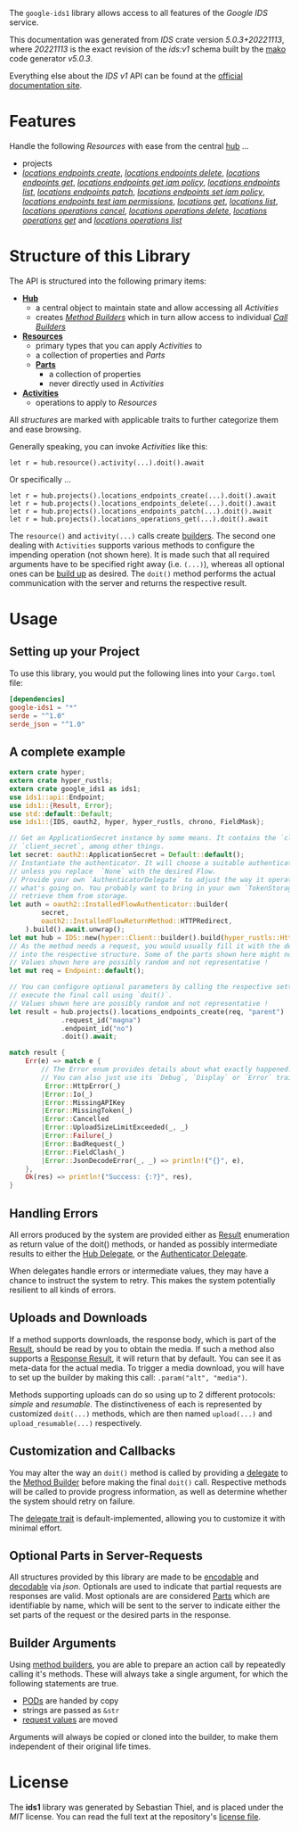 <!---
DO NOT EDIT !
This file was generated automatically from 'src/generator/templates/api/README.md.mako'
DO NOT EDIT !
-->
The `google-ids1` library allows access to all features of the *Google IDS* service.

This documentation was generated from *IDS* crate version *5.0.3+20221113*, where *20221113* is the exact revision of the *ids:v1* schema built by the [mako](http://www.makotemplates.org/) code generator *v5.0.3*.

Everything else about the *IDS* *v1* API can be found at the
[official documentation site](https://cloud.google.com/).
# Features

Handle the following *Resources* with ease from the central [hub](https://docs.rs/google-ids1/5.0.3+20221113/google_ids1/IDS) ...

* projects
 * [*locations endpoints create*](https://docs.rs/google-ids1/5.0.3+20221113/google_ids1/api::ProjectLocationEndpointCreateCall), [*locations endpoints delete*](https://docs.rs/google-ids1/5.0.3+20221113/google_ids1/api::ProjectLocationEndpointDeleteCall), [*locations endpoints get*](https://docs.rs/google-ids1/5.0.3+20221113/google_ids1/api::ProjectLocationEndpointGetCall), [*locations endpoints get iam policy*](https://docs.rs/google-ids1/5.0.3+20221113/google_ids1/api::ProjectLocationEndpointGetIamPolicyCall), [*locations endpoints list*](https://docs.rs/google-ids1/5.0.3+20221113/google_ids1/api::ProjectLocationEndpointListCall), [*locations endpoints patch*](https://docs.rs/google-ids1/5.0.3+20221113/google_ids1/api::ProjectLocationEndpointPatchCall), [*locations endpoints set iam policy*](https://docs.rs/google-ids1/5.0.3+20221113/google_ids1/api::ProjectLocationEndpointSetIamPolicyCall), [*locations endpoints test iam permissions*](https://docs.rs/google-ids1/5.0.3+20221113/google_ids1/api::ProjectLocationEndpointTestIamPermissionCall), [*locations get*](https://docs.rs/google-ids1/5.0.3+20221113/google_ids1/api::ProjectLocationGetCall), [*locations list*](https://docs.rs/google-ids1/5.0.3+20221113/google_ids1/api::ProjectLocationListCall), [*locations operations cancel*](https://docs.rs/google-ids1/5.0.3+20221113/google_ids1/api::ProjectLocationOperationCancelCall), [*locations operations delete*](https://docs.rs/google-ids1/5.0.3+20221113/google_ids1/api::ProjectLocationOperationDeleteCall), [*locations operations get*](https://docs.rs/google-ids1/5.0.3+20221113/google_ids1/api::ProjectLocationOperationGetCall) and [*locations operations list*](https://docs.rs/google-ids1/5.0.3+20221113/google_ids1/api::ProjectLocationOperationListCall)




# Structure of this Library

The API is structured into the following primary items:

* **[Hub](https://docs.rs/google-ids1/5.0.3+20221113/google_ids1/IDS)**
    * a central object to maintain state and allow accessing all *Activities*
    * creates [*Method Builders*](https://docs.rs/google-ids1/5.0.3+20221113/google_ids1/client::MethodsBuilder) which in turn
      allow access to individual [*Call Builders*](https://docs.rs/google-ids1/5.0.3+20221113/google_ids1/client::CallBuilder)
* **[Resources](https://docs.rs/google-ids1/5.0.3+20221113/google_ids1/client::Resource)**
    * primary types that you can apply *Activities* to
    * a collection of properties and *Parts*
    * **[Parts](https://docs.rs/google-ids1/5.0.3+20221113/google_ids1/client::Part)**
        * a collection of properties
        * never directly used in *Activities*
* **[Activities](https://docs.rs/google-ids1/5.0.3+20221113/google_ids1/client::CallBuilder)**
    * operations to apply to *Resources*

All *structures* are marked with applicable traits to further categorize them and ease browsing.

Generally speaking, you can invoke *Activities* like this:

```Rust,ignore
let r = hub.resource().activity(...).doit().await
```

Or specifically ...

```ignore
let r = hub.projects().locations_endpoints_create(...).doit().await
let r = hub.projects().locations_endpoints_delete(...).doit().await
let r = hub.projects().locations_endpoints_patch(...).doit().await
let r = hub.projects().locations_operations_get(...).doit().await
```

The `resource()` and `activity(...)` calls create [builders][builder-pattern]. The second one dealing with `Activities`
supports various methods to configure the impending operation (not shown here). It is made such that all required arguments have to be
specified right away (i.e. `(...)`), whereas all optional ones can be [build up][builder-pattern] as desired.
The `doit()` method performs the actual communication with the server and returns the respective result.

# Usage

## Setting up your Project

To use this library, you would put the following lines into your `Cargo.toml` file:

```toml
[dependencies]
google-ids1 = "*"
serde = "^1.0"
serde_json = "^1.0"
```

## A complete example

```Rust
extern crate hyper;
extern crate hyper_rustls;
extern crate google_ids1 as ids1;
use ids1::api::Endpoint;
use ids1::{Result, Error};
use std::default::Default;
use ids1::{IDS, oauth2, hyper, hyper_rustls, chrono, FieldMask};

// Get an ApplicationSecret instance by some means. It contains the `client_id` and
// `client_secret`, among other things.
let secret: oauth2::ApplicationSecret = Default::default();
// Instantiate the authenticator. It will choose a suitable authentication flow for you,
// unless you replace  `None` with the desired Flow.
// Provide your own `AuthenticatorDelegate` to adjust the way it operates and get feedback about
// what's going on. You probably want to bring in your own `TokenStorage` to persist tokens and
// retrieve them from storage.
let auth = oauth2::InstalledFlowAuthenticator::builder(
        secret,
        oauth2::InstalledFlowReturnMethod::HTTPRedirect,
    ).build().await.unwrap();
let mut hub = IDS::new(hyper::Client::builder().build(hyper_rustls::HttpsConnectorBuilder::new().with_native_roots().https_or_http().enable_http1().build()), auth);
// As the method needs a request, you would usually fill it with the desired information
// into the respective structure. Some of the parts shown here might not be applicable !
// Values shown here are possibly random and not representative !
let mut req = Endpoint::default();

// You can configure optional parameters by calling the respective setters at will, and
// execute the final call using `doit()`.
// Values shown here are possibly random and not representative !
let result = hub.projects().locations_endpoints_create(req, "parent")
             .request_id("magna")
             .endpoint_id("no")
             .doit().await;

match result {
    Err(e) => match e {
        // The Error enum provides details about what exactly happened.
        // You can also just use its `Debug`, `Display` or `Error` traits
         Error::HttpError(_)
        |Error::Io(_)
        |Error::MissingAPIKey
        |Error::MissingToken(_)
        |Error::Cancelled
        |Error::UploadSizeLimitExceeded(_, _)
        |Error::Failure(_)
        |Error::BadRequest(_)
        |Error::FieldClash(_)
        |Error::JsonDecodeError(_, _) => println!("{}", e),
    },
    Ok(res) => println!("Success: {:?}", res),
}

```
## Handling Errors

All errors produced by the system are provided either as [Result](https://docs.rs/google-ids1/5.0.3+20221113/google_ids1/client::Result) enumeration as return value of
the doit() methods, or handed as possibly intermediate results to either the
[Hub Delegate](https://docs.rs/google-ids1/5.0.3+20221113/google_ids1/client::Delegate), or the [Authenticator Delegate](https://docs.rs/yup-oauth2/*/yup_oauth2/trait.AuthenticatorDelegate.html).

When delegates handle errors or intermediate values, they may have a chance to instruct the system to retry. This
makes the system potentially resilient to all kinds of errors.

## Uploads and Downloads
If a method supports downloads, the response body, which is part of the [Result](https://docs.rs/google-ids1/5.0.3+20221113/google_ids1/client::Result), should be
read by you to obtain the media.
If such a method also supports a [Response Result](https://docs.rs/google-ids1/5.0.3+20221113/google_ids1/client::ResponseResult), it will return that by default.
You can see it as meta-data for the actual media. To trigger a media download, you will have to set up the builder by making
this call: `.param("alt", "media")`.

Methods supporting uploads can do so using up to 2 different protocols:
*simple* and *resumable*. The distinctiveness of each is represented by customized
`doit(...)` methods, which are then named `upload(...)` and `upload_resumable(...)` respectively.

## Customization and Callbacks

You may alter the way an `doit()` method is called by providing a [delegate](https://docs.rs/google-ids1/5.0.3+20221113/google_ids1/client::Delegate) to the
[Method Builder](https://docs.rs/google-ids1/5.0.3+20221113/google_ids1/client::CallBuilder) before making the final `doit()` call.
Respective methods will be called to provide progress information, as well as determine whether the system should
retry on failure.

The [delegate trait](https://docs.rs/google-ids1/5.0.3+20221113/google_ids1/client::Delegate) is default-implemented, allowing you to customize it with minimal effort.

## Optional Parts in Server-Requests

All structures provided by this library are made to be [encodable](https://docs.rs/google-ids1/5.0.3+20221113/google_ids1/client::RequestValue) and
[decodable](https://docs.rs/google-ids1/5.0.3+20221113/google_ids1/client::ResponseResult) via *json*. Optionals are used to indicate that partial requests are responses
are valid.
Most optionals are are considered [Parts](https://docs.rs/google-ids1/5.0.3+20221113/google_ids1/client::Part) which are identifiable by name, which will be sent to
the server to indicate either the set parts of the request or the desired parts in the response.

## Builder Arguments

Using [method builders](https://docs.rs/google-ids1/5.0.3+20221113/google_ids1/client::CallBuilder), you are able to prepare an action call by repeatedly calling it's methods.
These will always take a single argument, for which the following statements are true.

* [PODs][wiki-pod] are handed by copy
* strings are passed as `&str`
* [request values](https://docs.rs/google-ids1/5.0.3+20221113/google_ids1/client::RequestValue) are moved

Arguments will always be copied or cloned into the builder, to make them independent of their original life times.

[wiki-pod]: http://en.wikipedia.org/wiki/Plain_old_data_structure
[builder-pattern]: http://en.wikipedia.org/wiki/Builder_pattern
[google-go-api]: https://github.com/google/google-api-go-client

# License
The **ids1** library was generated by Sebastian Thiel, and is placed
under the *MIT* license.
You can read the full text at the repository's [license file][repo-license].

[repo-license]: https://github.com/Byron/google-apis-rsblob/main/LICENSE.md

